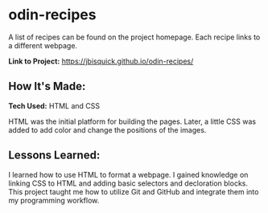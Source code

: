 # odin-recipes

A list of recipes can be found on the project homepage. Each recipe links to a different webpage.

**Link to Project:** https://jbisquick.github.io/odin-recipes/

## How It's Made:

**Tech Used:** HTML and CSS

HTML was the initial platform for building the pages. Later, a little CSS was added to add color and change the positions of the images. 

## Lessons Learned:

I learned how to use HTML to format a webpage. I gained knowledge on linking CSS to HTML and adding basic selectors and decloration blocks. This project taught me how to utilize Git and GitHub and integrate them into my programming workflow.
